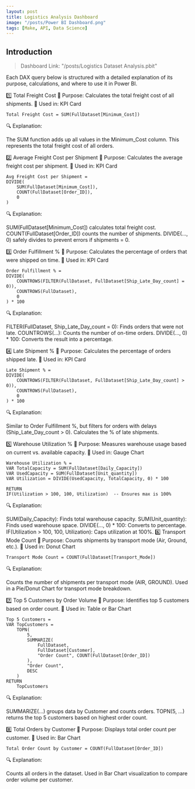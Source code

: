 ```yaml
---
layout: post
title: Logistics Analysis Dashboard
image: "/posts/Power BI Dashboard.png"
tags: [Make, API, Data Science]
---
```

Introduction
---

> Dashboard Link: "/posts/Logistics Dataset Analysis.pbit"

Each DAX query below is structured with a detailed explanation of its purpose, calculations, and where to use it in Power BI.

1️⃣ Total Freight Cost
🔹 Purpose: Calculates the total freight cost of all shipments.
📌 Used in: KPI Card

```DAX
Total Freight Cost = SUM(FullDataset[Minimum_Cost])
```
🔍 Explanation:

The SUM function adds up all values in the Minimum_Cost column.
This represents the total freight cost of all orders.


2️⃣ Average Freight Cost per Shipment
🔹 Purpose: Calculates the average freight cost per shipment.
📌 Used in: KPI Card

```DAX
Avg Freight Cost per Shipment = 
DIVIDE(
    SUM(FullDataset[Minimum_Cost]), 
    COUNT(FullDataset[Order_ID]), 
    0
)
```
🔍 Explanation:

SUM(FullDataset[Minimum_Cost]) calculates total freight cost.
COUNT(FullDataset[Order_ID]) counts the number of shipments.
DIVIDE(..., 0) safely divides to prevent errors if shipments = 0.


3️⃣ Order Fulfillment %
🔹 Purpose: Calculates the percentage of orders that were shipped on time.
📌 Used in: KPI Card

```DAX
Order Fulfillment % = 
DIVIDE(
    COUNTROWS(FILTER(FullDataset, FullDataset[Ship_Late_Day_count] = 0)), 
    COUNTROWS(FullDataset), 
    0
) * 100
```
🔍 Explanation:

FILTER(FullDataset, Ship_Late_Day_count = 0): Finds orders that were not late.
COUNTROWS(...): Counts the number of on-time orders.
DIVIDE(..., 0) * 100: Converts the result into a percentage.


4️⃣ Late Shipment %
🔹 Purpose: Calculates the percentage of orders shipped late.
📌 Used in: KPI Card

```DAX
Late Shipment % = 
DIVIDE(
    COUNTROWS(FILTER(FullDataset, FullDataset[Ship_Late_Day_count] > 0)), 
    COUNTROWS(FullDataset), 
    0
) * 100
```
🔍 Explanation:

Similar to Order Fulfillment %, but filters for orders with delays (Ship_Late_Day_count > 0).
Calculates the % of late shipments.


5️⃣ Warehouse Utilization %
🔹 Purpose: Measures warehouse usage based on current vs. available capacity.
📌 Used in: Gauge Chart

```DAX
Warehouse Utilization % = 
VAR TotalCapacity = SUM(FullDataset[Daily_Capacity])
VAR UsedCapacity = SUM(FullDataset[Unit_quantity])
VAR Utilization = DIVIDE(UsedCapacity, TotalCapacity, 0) * 100

RETURN 
IF(Utilization > 100, 100, Utilization)  -- Ensures max is 100%
```
🔍 Explanation:

SUM(Daily_Capacity): Finds total warehouse capacity.
SUM(Unit_quantity): Finds used warehouse space.
DIVIDE(..., 0) * 100: Converts to percentage.
IF(Utilization > 100, 100, Utilization): Caps utilization at 100%.
6️⃣ Transport Mode Count
🔹 Purpose: Counts shipments by transport mode (Air, Ground, etc.).
📌 Used in: Donut Chart

```DAX
Transport Mode Count = COUNT(FullDataset[Transport_Mode])
```
🔍 Explanation:

Counts the number of shipments per transport mode (AIR, GROUND).
Used in a Pie/Donut Chart for transport mode breakdown.


7️⃣ Top 5 Customers by Order Volume
🔹 Purpose: Identifies top 5 customers based on order count.
📌 Used in: Table or Bar Chart

```DAX
Top 5 Customers = 
VAR TopCustomers =
    TOPN(
        5, 
        SUMMARIZE(
            FullDataset, 
            FullDataset[Customer], 
            "Order Count", COUNT(FullDataset[Order_ID])
        ), 
        "Order Count", 
        DESC
    )
RETURN
    TopCustomers
```
🔍 Explanation:

SUMMARIZE(...) groups data by Customer and counts orders.
TOPN(5, ...) returns the top 5 customers based on highest order count.


8️⃣ Total Orders by Customer
🔹 Purpose: Displays total order count per customer.
📌 Used in: Bar Chart

```DAX
Total Order Count by Customer = COUNT(FullDataset[Order_ID])
```
🔍 Explanation:

Counts all orders in the dataset.
Used in Bar Chart visualization to compare order volume per customer.
